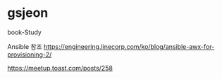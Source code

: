 # gsjeon
book-Study

Ansible 참조
https://engineering.linecorp.com/ko/blog/ansible-awx-for-provisioning-2/

https://meetup.toast.com/posts/258
